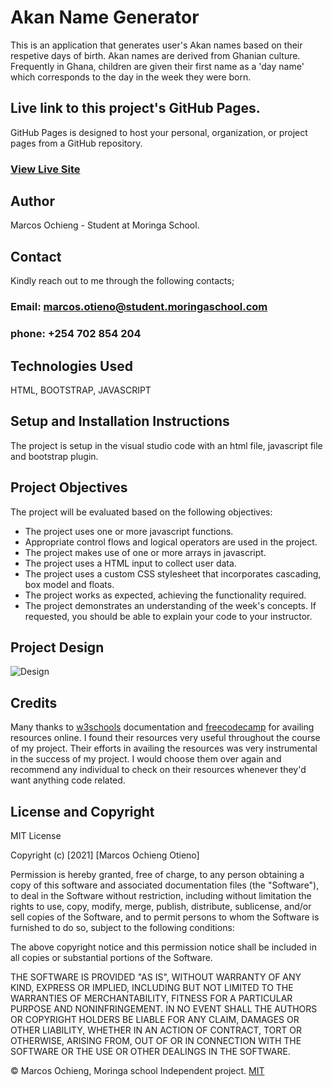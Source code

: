 # Akan Name Generator
This is an application that generates user's Akan names based on their respetive days of birth. Akan names are derived from Ghanian culture. Frequently in Ghana, children are given their first name as a 'day name' which corresponds to the day in the week they were born.

## Live link to this project's GitHub Pages.
GitHub Pages is designed to host your personal, organization, or project pages from a GitHub repository.
### [View Live Site](https://marcos8060.github.io/Ghanaian-AKan-Names/)


## Author
 Marcos Ochieng - Student at Moringa School.

 ## Contact
 Kindly reach out to me through the following contacts;

 ### Email: marcos.otieno@student.moringaschool.com
 ### phone: +254 702 854 204

 ## Technologies Used
 HTML, BOOTSTRAP, JAVASCRIPT

 ## Setup and Installation Instructions
 The project is setup in the visual studio code with an html file, javascript file and bootstrap plugin.

 ## Project Objectives
 The project will be evaluated based on the following objectives:

* The project uses one or more javascript functions.
* Appropriate control flows and logical operators are used in the project.
* The project makes use of one or more arrays in javascript.
* The project uses a  HTML input to collect user data.
* The project uses a custom CSS stylesheet that incorporates cascading, box model and floats.
* The project works as expected, achieving the functionality required.
* The project demonstrates an understanding of the week's concepts. If requested, you should be able    to explain your code to your instructor.

## Project Design
![Design](./Images/figma1.png)


## Credits
 Many thanks to [w3schools](https://www.w3schools.com/) documentation and [freecodecamp](https://www.freecodecamp.org/) for availing resources online. I found their resources very useful throughout the course of my project. Their efforts in availing the resources was very instrumental in the success of my project. I would choose them over again and recommend any individual to check on their resources whenever they'd want anything code related.

## License and Copyright

MIT License

Copyright (c) [2021] [Marcos Ochieng Otieno]

Permission is hereby granted, free of charge, to any person obtaining a copy
of this software and associated documentation files (the "Software"), to deal
in the Software without restriction, including without limitation the rights
to use, copy, modify, merge, publish, distribute, sublicense, and/or sell
copies of the Software, and to permit persons to whom the Software is
furnished to do so, subject to the following conditions:

The above copyright notice and this permission notice shall be included in all
copies or substantial portions of the Software.

THE SOFTWARE IS PROVIDED "AS IS", WITHOUT WARRANTY OF ANY KIND, EXPRESS OR
IMPLIED, INCLUDING BUT NOT LIMITED TO THE WARRANTIES OF MERCHANTABILITY,
FITNESS FOR A PARTICULAR PURPOSE AND NONINFRINGEMENT. IN NO EVENT SHALL THE
AUTHORS OR COPYRIGHT HOLDERS BE LIABLE FOR ANY CLAIM, DAMAGES OR OTHER
LIABILITY, WHETHER IN AN ACTION OF CONTRACT, TORT OR OTHERWISE, ARISING FROM,
OUT OF OR IN CONNECTION WITH THE SOFTWARE OR THE USE OR OTHER DEALINGS IN THE
SOFTWARE.

© Marcos Ochieng, Moringa school Independent project. [MIT](https://choosealicense.com/licenses/mit/)